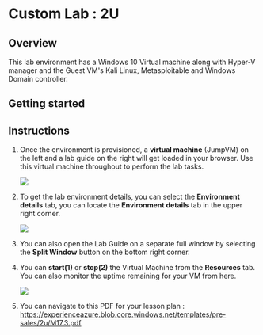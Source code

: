 # Custom Lab : 2U

## Overview
This lab environment has a Windows 10 Virtual machine along with Hyper-V manager and the Guest VM's Kali Linux, Metasploitable and Windows Domain controller.

## Getting started

## Instructions

1. Once the environment is provisioned, a **virtual machine** (JumpVM) on the left and a lab guide on the right will get loaded in your browser. Use this virtual machine throughout to perform the lab tasks.

   ![](images/vmandguide.png)

2. To get the lab environment details, you can select the **Environment details** tab, you can locate the **Environment details** tab in the upper right corner.
   
   ![](images/env-details.png)

3. You can also open the Lab Guide on a separate full window by selecting the **Split Window** button on the bottom right corner.
   
4. You can **start(1)** or **stop(2)** the Virtual Machine from the **Resources** tab. You can also monitor the uptime remaining for your VM from here.

   ![](images/resources.png)
    
5. You can navigate to this PDF for your lesson plan : https://experienceazure.blob.core.windows.net/templates/pre-sales/2u/M17.3.pdf

   
